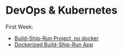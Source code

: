 # DevOps & Kubernetes

First Week:

- [Build-Ship-Run Project, no docker](https://github.com/Helpico/devops/tree/week_01/build-ship-run-svg-no-docker)
- [Dockerized Build-Ship-Run App](https://github.com/Helpico/devops/tree/week_01/dockerized-build-ship-run-svg)